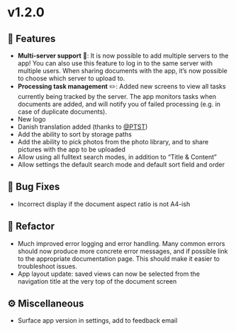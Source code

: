 # v1.2.0

## 🚀 Features

- **Multi-server support** 🎉: It is now possible to add multiple servers to the app! You can also use
  this feature to log in to the same server with multiple users. When sharing documents with the app, it’s now possible to choose which server to upload to.
- **Processing task management** ✏️: Added new screens to view all tasks currently being tracked by the server. The app monitors tasks when documents are added, and will notify you of failed processing (e.g. in case of duplicate documents).
- New logo
- Danish translation added (thanks to [@PTST](https://github.com/PTST))
- Add the ability to sort by storage paths
- Add the ability to pick photos from the photo library, and to share pictures with the app to be uploaded
- Allow using all fulltext search modes, in addition to “Title & Content”
- Allow settings the default search mode and default sort field and order

## 🐛 Bug Fixes
- Incorrect display if the document aspect ratio is not A4-ish

## 🚜 Refactor
- Much improved error logging and error handling. Many common errors should now
  produce more concrete error messages, and if possible link to the appropriate
  documentation page. This should make it easier to troubleshoot issues.
- App layout update: saved views can now be selected from the navigation title at the very top of the document screen

## ⚙️ Miscellaneous
- Surface app version in settings, add to feedback email

<!-- generated by git-cliff -->
